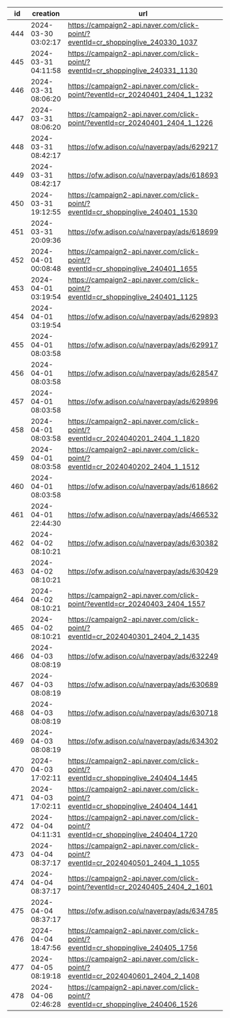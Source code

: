 | id  | creation            | url                                                                              | visit |
| --- | ------------------- | -------------------------------------------------------------------------------- | ----- |
| 444 | 2024-03-30 03:02:17 | https://campaign2-api.naver.com/click-point/?eventId=cr_shoppinglive_240330_1037 |       |
| 445 | 2024-03-31 04:11:58 | https://campaign2-api.naver.com/click-point/?eventId=cr_shoppinglive_240331_1130 |       |
| 446 | 2024-03-31 08:06:20 | https://campaign2-api.naver.com/click-point/?eventId=cr_20240401_2404_1_1232     |       |
| 447 | 2024-03-31 08:06:20 | https://campaign2-api.naver.com/click-point/?eventId=cr_20240401_2404_1_1226     |       |
| 448 | 2024-03-31 08:42:17 | https://ofw.adison.co/u/naverpay/ads/629217                                      |       |
| 449 | 2024-03-31 08:42:17 | https://ofw.adison.co/u/naverpay/ads/618693                                      |       |
| 450 | 2024-03-31 19:12:55 | https://campaign2-api.naver.com/click-point/?eventId=cr_shoppinglive_240401_1530 |       |
| 451 | 2024-03-31 20:09:36 | https://ofw.adison.co/u/naverpay/ads/618699                                      |       |
| 452 | 2024-04-01 00:08:48 | https://campaign2-api.naver.com/click-point/?eventId=cr_shoppinglive_240401_1655 |       |
| 453 | 2024-04-01 03:19:54 | https://campaign2-api.naver.com/click-point/?eventId=cr_shoppinglive_240401_1125 |       |
| 454 | 2024-04-01 03:19:54 | https://ofw.adison.co/u/naverpay/ads/629893                                      |       |
| 455 | 2024-04-01 08:03:58 | https://ofw.adison.co/u/naverpay/ads/629917                                      |       |
| 456 | 2024-04-01 08:03:58 | https://ofw.adison.co/u/naverpay/ads/628547                                      |       |
| 457 | 2024-04-01 08:03:58 | https://ofw.adison.co/u/naverpay/ads/629896                                      |       |
| 458 | 2024-04-01 08:03:58 | https://campaign2-api.naver.com/click-point/?eventId=cr_2024040201_2404_1_1820   |       |
| 459 | 2024-04-01 08:03:58 | https://campaign2-api.naver.com/click-point/?eventId=cr_2024040202_2404_1_1512   |       |
| 460 | 2024-04-01 08:03:58 | https://ofw.adison.co/u/naverpay/ads/618662                                      |       |
| 461 | 2024-04-01 22:44:30 | https://ofw.adison.co/u/naverpay/ads/466532                                      |       |
| 462 | 2024-04-02 08:10:21 | https://ofw.adison.co/u/naverpay/ads/630382                                      |       |
| 463 | 2024-04-02 08:10:21 | https://ofw.adison.co/u/naverpay/ads/630429                                      |       |
| 464 | 2024-04-02 08:10:21 | https://campaign2-api.naver.com/click-point/?eventId=cr_20240403_2404_1557       |       |
| 465 | 2024-04-02 08:10:21 | https://campaign2-api.naver.com/click-point/?eventId=cr_2024040301_2404_2_1435   |       |
| 466 | 2024-04-03 08:08:19 | https://ofw.adison.co/u/naverpay/ads/632249                                      |       |
| 467 | 2024-04-03 08:08:19 | https://ofw.adison.co/u/naverpay/ads/630689                                      |       |
| 468 | 2024-04-03 08:08:19 | https://ofw.adison.co/u/naverpay/ads/630718                                      |       |
| 469 | 2024-04-03 08:08:19 | https://ofw.adison.co/u/naverpay/ads/634302                                      |       |
| 470 | 2024-04-03 17:02:11 | https://campaign2-api.naver.com/click-point/?eventId=cr_shoppinglive_240404_1445 |       |
| 471 | 2024-04-03 17:02:11 | https://campaign2-api.naver.com/click-point/?eventId=cr_shoppinglive_240404_1441 |       |
| 472 | 2024-04-04 04:11:31 | https://campaign2-api.naver.com/click-point/?eventId=cr_shoppinglive_240404_1720 |       |
| 473 | 2024-04-04 08:37:17 | https://campaign2-api.naver.com/click-point/?eventId=cr_2024040501_2404_1_1055   |       |
| 474 | 2024-04-04 08:37:17 | https://campaign2-api.naver.com/click-point/?eventId=cr_20240405_2404_2_1601     |       |
| 475 | 2024-04-04 08:37:17 | https://ofw.adison.co/u/naverpay/ads/634785                                      |       |
| 476 | 2024-04-04 18:47:56 | https://campaign2-api.naver.com/click-point/?eventId=cr_shoppinglive_240405_1756 |       |
| 477 | 2024-04-05 08:19:18 | https://campaign2-api.naver.com/click-point/?eventId=cr_2024040601_2404_2_1408   |       |
| 478 | 2024-04-06 02:46:28 | https://campaign2-api.naver.com/click-point/?eventId=cr_shoppinglive_240406_1526 |       |
